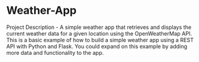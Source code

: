 # Weather-App
Project Description - A simple weather app that retrieves and displays the current weather data for a given location using the OpenWeatherMap API.
This is a basic example of how to build a simple weather app using a REST API with Python and Flask. You could expand on this example by adding more data and functionality to the app.
